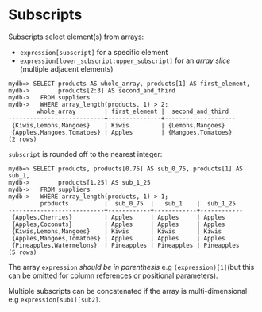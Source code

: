 # Subscripts

Subscripts select element(s) from arrays:

- `expression[subscript]` for a specific element
- `expression[lower_subscript:upper_subscript]` for an *array slice* (multiple adjacent elements)

```text
mydb=> SELECT products AS whole_array, products[1] AS first_element,
mydb->        products[2:3] AS second_and_third
mydb->   FROM suppliers
mydb->   WHERE array_length(products, 1) > 2;
        whole_array        | first_element |  second_and_third  
---------------------------+---------------+--------------------
 {Kiwis,Lemons,Mangoes}    | Kiwis         | {Lemons,Mangoes}
 {Apples,Mangoes,Tomatoes} | Apples        | {Mangoes,Tomatoes}
(2 rows)
```

`subscript` is rounded off to the nearest integer:

```text
mydb=> SELECT products, products[0.75] AS sub_0_75, products[1] AS sub_1,
mydb->        products[1.25] AS sub_1_25
mydb->   FROM suppliers
mydb->   WHERE array_length(products, 1) > 1;
         products          |  sub_0_75  |   sub_1    |  sub_1_25  
---------------------------+------------+------------+------------
 {Apples,Cherries}         | Apples     | Apples     | Apples
 {Apples,Coconuts}         | Apples     | Apples     | Apples
 {Kiwis,Lemons,Mangoes}    | Kiwis      | Kiwis      | Kiwis
 {Apples,Mangoes,Tomatoes} | Apples     | Apples     | Apples
 {Pineapples,Watermelons}  | Pineapples | Pineapples | Pineapples
(5 rows)
 ```

 The array `expression` *should be in parenthesis* e.g `(expression)[1]`(but this can be omitted for column references or positional parameters).

 Multiple subscripts can be concatenated if the array is multi-dimensional e.g `expression[sub1][sub2]`.
